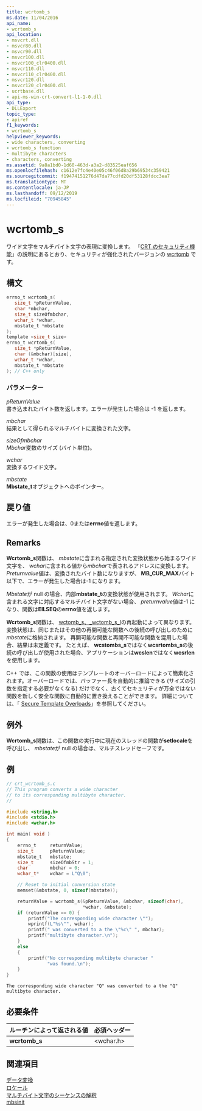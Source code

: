 ```yaml
---
title: wcrtomb_s
ms.date: 11/04/2016
api_name:
- wcrtomb_s
api_location:
- msvcrt.dll
- msvcr80.dll
- msvcr90.dll
- msvcr100.dll
- msvcr100_clr0400.dll
- msvcr110.dll
- msvcr110_clr0400.dll
- msvcr120.dll
- msvcr120_clr0400.dll
- ucrtbase.dll
- api-ms-win-crt-convert-l1-1-0.dll
api_type:
- DLLExport
topic_type:
- apiref
f1_keywords:
- wcrtomb_s
helpviewer_keywords:
- wide characters, converting
- wcrtomb_s function
- multibyte characters
- characters, converting
ms.assetid: 9a8a1bd0-1d60-463d-a3a2-d83525eaf656
ms.openlocfilehash: c1612e7fc4e40e05c46f06d8a29b69534c359421
ms.sourcegitcommit: f19474151276d47da77cdfd20df53128fdcc3ea7
ms.translationtype: MT
ms.contentlocale: ja-JP
ms.lasthandoff: 09/12/2019
ms.locfileid: "70945845"
---
```

# <a name="wcrtomb_s"></a>wcrtomb_s

ワイド文字をマルチバイト文字の表現に変換します。 「[CRT のセキュリティ機能](../../c-runtime-library/security-features-in-the-crt.md)」の説明にあるとおり、セキュリティが強化されたバージョンの [wcrtomb](wcrtomb.md) です。

## <a name="syntax"></a>構文

```C
errno_t wcrtomb_s(
   size_t *pReturnValue,
   char *mbchar,
   size_t sizeOfmbchar,
   wchar_t *wchar,
   mbstate_t *mbstate
);
template <size_t size>
errno_t wcrtomb_s(
   size_t *pReturnValue,
   char (&mbchar)[size],
   wchar_t *wchar,
   mbstate_t *mbstate
); // C++ only
```

### <a name="parameters"></a>パラメーター

*pReturnValue*<br/>
書き込まれたバイト数を返します。エラーが発生した場合は -1 を返します。

*mbchar*<br/>
結果として得られるマルチバイトに変換された文字。

*sizeOfmbchar*<br/>
*Mbchar*変数のサイズ (バイト単位)。

*wchar*<br/>
変換するワイド文字。

*mbstate*<br/>
**Mbstate_t**オブジェクトへのポインター。

## <a name="return-value"></a>戻り値

エラーが発生した場合は、0または**errno**値を返します。

## <a name="remarks"></a>Remarks

**Wcrtomb_s**関数は、 *mbstate*に含まれる指定された変換状態から始まるワイド文字を、 *wchar*に含まれる値から*mbchar*で表されるアドレスに変換します。 *Preturnvalue*値は、変換されたバイト数になりますが、 **MB_CUR_MAX**バイト以下で、エラーが発生した場合は-1 になります。

*Mbstate*が null の場合、内部**mbstate_t**の変換状態が使用されます。 *Wchar*に含まれる文字に対応するマルチバイト文字がない場合、 *preturnvalue*値は-1 になり、関数は**EILSEQ**の**errno**値を返します。

**Wcrtomb_s**関数は、 [wctomb_s、_wctomb_s_l](wctomb-s-wctomb-s-l.md)の再起動によって異なります。 変換状態は、同じまたはその他の再開可能な関数への後続の呼び出しのために*mbstate*に格納されます。 再開可能な関数と再開不可能な関数を混用した場合、結果は未定義です。 たとえば、 **wcstombs_s**ではなく**wcsrtombs_s**の後続の呼び出しが使用された場合、アプリケーションは**wcslen**ではなく**wcsrlen**を使用します。

C++ では、この関数の使用はテンプレートのオーバーロードによって簡素化されます。オーバーロードでは、バッファー長を自動的に推論できる (サイズの引数を指定する必要がなくなる) だけでなく、古くてセキュリティが万全ではない関数を新しく安全な関数に自動的に置き換えることができます。 詳細については、「 [Secure Template Overloads](../../c-runtime-library/secure-template-overloads.md)」を参照してください。

## <a name="exceptions"></a>例外

**Wcrtomb_s**関数は、この関数の実行中に現在のスレッドの関数が**setlocale**を呼び出し、 *mbstate*が null の場合は、マルチスレッドセーフです。

## <a name="example"></a>例

```C
// crt_wcrtomb_s.c
// This program converts a wide character
// to its corresponding multibyte character.
//

#include <string.h>
#include <stdio.h>
#include <wchar.h>

int main( void )
{
    errno_t     returnValue;
    size_t      pReturnValue;
    mbstate_t   mbstate;
    size_t      sizeOfmbStr = 1;
    char        mbchar = 0;
    wchar_t*    wchar = L"Q\0";

    // Reset to initial conversion state
    memset(&mbstate, 0, sizeof(mbstate));

    returnValue = wcrtomb_s(&pReturnValue, &mbchar, sizeof(char),
                            *wchar, &mbstate);
    if (returnValue == 0) {
        printf("The corresponding wide character \"");
        wprintf(L"%s\"", wchar);
        printf(" was converted to a the \"%c\" ", mbchar);
        printf("multibyte character.\n");
    }
    else
    {
        printf("No corresponding multibyte character "
               "was found.\n");
    }
}
```

```Output
The corresponding wide character "Q" was converted to a the "Q" multibyte character.
```

## <a name="requirements"></a>必要条件

|ルーチンによって返される値|必須ヘッダー|
|-------------|---------------------|
|**wcrtomb_s**|\<wchar.h>|

## <a name="see-also"></a>関連項目

[データ変換](../../c-runtime-library/data-conversion.md)<br/>
[ロケール](../../c-runtime-library/locale.md)<br/>
[マルチバイト文字のシーケンスの解釈](../../c-runtime-library/interpretation-of-multibyte-character-sequences.md)<br/>
[mbsinit](mbsinit.md)<br/>
